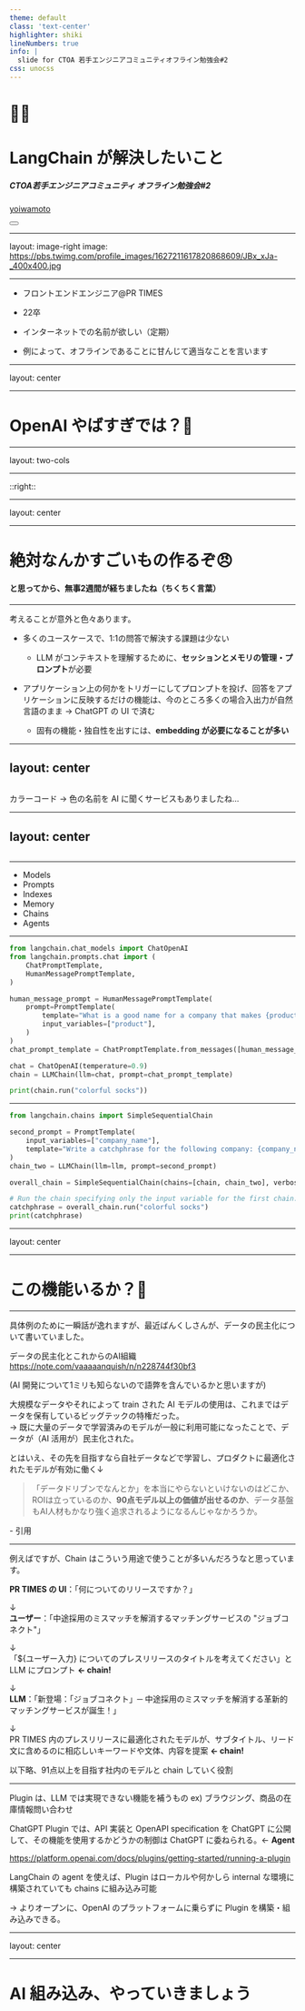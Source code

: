 ```yaml
---
theme: default
class: 'text-center'
highlighter: shiki
lineNumbers: true
info: |
  slide for CTOA 若手エンジニアコミュニティオフライン勉強会#2
css: unocss
---
```


# 🦜🔗
# LangChain が解決したいこと 
##### CTOA若手エンジニアコミュニティ オフライン勉強会#2

<p>
  <a href="https://yoiw.dev" target="_blank">yoiwamoto</a>
</p>


<div class="abs-br m-6 flex gap-2">
  <button @click="$slidev.nav.openInEditor()" title="Open in Editor" class="text-xl slidev-icon-btn opacity-50 !border-none !hover:text-white">
    <carbon:edit />
  </button>
  <a href="https://github.com/slidevjs/slidev" target="_blank" alt="GitHub"
    class="text-xl slidev-icon-btn opacity-50 !border-none !hover:text-white">
    <carbon-logo-github />
  </a>
</div>



---
layout: image-right
image: https://pbs.twimg.com/profile_images/1627211617820868609/JBx_xJa-_400x400.jpg

---

<Heading text="About me" />
<div class="pt-16 text-lg">

- フロントエンドエンジニア@PR TIMES  

- 22卒

- インターネットでの名前が欲しい（定期）

- 例によって、オフラインであることに甘んじて適当なことを言います

</div>



---
layout: center

---

# OpenAI やばすぎでは？🤔



---
layout: two-cols

---

<Tweet id="1598014522098208769" class="max-w-4/5 mx-auto" />

::right::

<Tweet id="1635687373060317185" class="max-w-4/5 mx-auto" />



---
layout: center

---


<h1>絶対なんかすごいもの作るぞ😠</h1>

<v-click>

<h4 class="text-right">と思ってから、無事2週間が経ちましたね（ちくちく言葉）</h4>

</v-click>



---

<Heading text="AI 機能、思ったよりめんどくさい" />

<div class="pt-12 flex flex-col gap-4">

考えることが意外と色々あります。

- 多くのユースケースで、1:1の問答で解決する課題は少ない
  - LLM がコンテキストを理解するために、**セッションとメモリの管理・プロンプト**が必要

- アプリケーション上の何かをトリガーにしてプロンプトを投げ、回答をアプリケーションに反映するだけの機能は、今のところ多くの場合入出力が自然言語のまま → ChatGPT の UI で済む
  - 固有の機能・独自性を出すには、**embedding が必要になることが多い** 

</div>



---
layout: center
---

<img src="/img/dc070589-d0da-4d5b-b744-49817b55b834.png" alt="" class="w-80 mx-auto" />

<p>カラーコード → 色の名前を AI に聞くサービスもありましたね...</p>



--- 
layout: center
---

<Heading text="🦜🔗LangChain とは" />

<div class="p-20">
  <img src="/img/7b358d90-961a-4036-b110-f963a862fb77.png" alt="" />
</div>



---

<Heading text="何ができるのか" />

<div class="text-3xl pt-8">

- Models
- Prompts
- Indexes
- Memory
- Chains
- Agents

</div>



--- 

<Heading text="Chains" />

<div class="pt-8 text-3zl">

```python {all|1-5|7-13|15-16|18|all}
from langchain.chat_models import ChatOpenAI
from langchain.prompts.chat import (
    ChatPromptTemplate,
    HumanMessagePromptTemplate,
)

human_message_prompt = HumanMessagePromptTemplate(
    prompt=PromptTemplate(
        template="What is a good name for a company that makes {product}?",
        input_variables=["product"],
    )
)
chat_prompt_template = ChatPromptTemplate.from_messages([human_message_prompt])

chat = ChatOpenAI(temperature=0.9)
chain = LLMChain(llm=chat, prompt=chat_prompt_template)

print(chain.run("colorful socks"))
```

</div>



--- 

<Heading text="Chains" />

<div class="pt-8 text-3zl">

```python {all|3-8|9|12-13|all}
from langchain.chains import SimpleSequentialChain

second_prompt = PromptTemplate(
    input_variables=["company_name"],
    template="Write a catchphrase for the following company: {company_name}",
)
chain_two = LLMChain(llm=llm, prompt=second_prompt)

overall_chain = SimpleSequentialChain(chains=[chain, chain_two], verbose=True)

# Run the chain specifying only the input variable for the first chain.
catchphrase = overall_chain.run("colorful socks")
print(catchphrase)
```

</div>

---
layout: center

---

# この機能いるか？🤔



--- 

<Heading text="データの民主化" />

<div class="pt-4 flex flex-col gap-3">

<div>

具体例のために一瞬話が逸れますが、最近ばんくしさんが、データの民主化について書いていました。

データの民主化とこれからのAI組織  
https://note.com/vaaaaanquish/n/n228744f30bf3

</div>

<div>

(AI 開発について1ミリも知らないので語弊を含んでいるかと思いますが)

大規模なデータやそれによって train された AI モデルの使用は、これまではデータを保有しているビッグテックの特権だった。  
→ 既に大量のデータで学習済みのモデルが一般に利用可能になったことで、データが（AI 活用が）民主化された。

とはいえ、その先を目指すなら自社データなどで学習し、プロダクトに最適化されたモデルが有効に働く↓

> 「データドリブンでなんとか」を本当にやらないといけないのはどこか、ROIは立っているのか、**90点モデル以上の価値が出せるのか**、データ基盤もAI人材もかなり強く追求されるようになるんじゃなかろうか。  

<p class="text-right -translate-y-2">- 引用</p>

</div>

</div>



---

<Heading text="Chain の利用" />

<div class="pt-4">

例えばですが、Chain はこういう用途で使うことが多いんだろうなと思っています。

<v-click>

**PR TIMES の UI**：「何についてのリリースですか？」

</v-click>
<v-click>

↓  
**ユーザー**：「中途採用のミスマッチを解消するマッチングサービスの "ジョブコネクト"」

</v-click>
<v-click>

↓  
「${ユーザー入力} についてのプレスリリースのタイトルを考えてください」と LLM にプロンプト **← chain!**

</v-click>
<v-click>

↓  
**LLM**：「新登場：「ジョブコネクト」─ 中途採用のミスマッチを解消する革新的マッチングサービスが誕生！」

</v-click>
<v-click>

<div>

↓  
PR TIMES 内のプレスリリースに最適化されたモデルが、サブタイトル、リード文に含めるのに相応しいキーワードや文体、内容を提案 **← chain!**

<p class="text-right">以下略、91点以上を目指す社内のモデルと chain していく役割</p>
</div>

</v-click>


</div>



---

<Heading text="Agent と Plugin" />

<div class="pt-4 flex flex-col gap-6">

<p>
Plugin は、LLM では実現できない機能を補うもの  
ex) ブラウジング、商品の在庫情報問い合わせ
</p>

<v-click>

<div>

ChatGPT Plugin では、API 実装と OpenAPI specification を ChatGPT に公開して、その機能を使用するかどうかの制御は ChatGPT に委ねられる。← **Agent**

https://platform.openai.com/docs/plugins/getting-started/running-a-plugin

</div>

</v-click>
<v-click>

<div>

LangChain の agent を使えば、Plugin はローカルや何かしら internal な環境に構築されていても chains に組み込み可能

→ よりオープンに、OpenAI のプラットフォームに乗らずに Plugin を構築・組み込みできる。

</div>

</v-click>

</div>



---
layout: center

---

# AI 組み込み、やっていきましょう